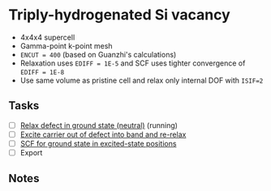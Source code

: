 # Triply-hydrogenated Si vacancy

* 4x4x4 supercell
* Gamma-point k-point mesh
* `ENCUT = 400` (based on Guanzhi's calculations)
* Relaxation uses `EDIFF = 1E-5` and SCF uses tighter convergence of `EDIFF = 1E-8`
* Use same volume as pristine cell and relax only internal DOF with `ISIF=2`

## Tasks

- [ ] [Relax defect in ground state (neutral)](./finalChargeState/finalPositions) (running)
- [ ] [Excite carrier out of defect into band and re-relax](./initialChargeState)
- [ ] [SCF for ground state in excited-state positions](./finalChargeState/initialPositions)
- [ ] Export

## Notes

